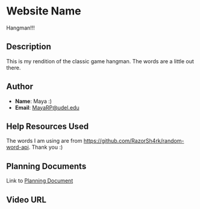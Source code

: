# Website Name

Hangman!!!

## Description

This is my rendition of the classic game hangman. The words are a little out there.

## Author

* **Name**: Maya :)
* **Email**: MayaRP@udel.edu

## Help Resources Used

The words I am using are from https://github.com/RazorSh4rk/random-word-api. Thank you :)

## Planning Documents

Link to [Planning Document](hangman-planning.pdf)

## Video URL

<Replace this with the URL to your video. Make sure you keep the angle brackets around the URL.>
